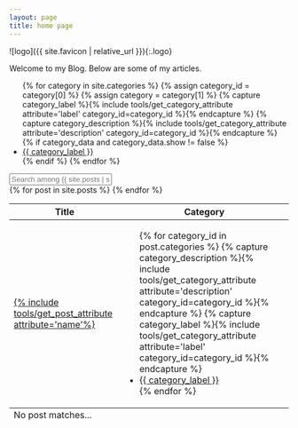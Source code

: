 ```yaml
---
layout: page
title: home page
---
```


![logo]({{ site.favicon | relative_url }}){:.logo}

Welcome to my Blog. Below are some of my articles.

<!--posts filter-->
<div id="search-wrapper">
    <ul id="category-list" class="category-list">
        {% for category in site.categories %}
          {% assign category_id = category[0] %}
          {% assign category = category[1] %}
          {% capture category_label %}{% include tools/get_category_attribute attribute='label' category_id=category_id %}{% endcapture %}
          {% capture category_description %}{% include tools/get_category_attribute attribute='description' category_id=category_id %}{% endcapture %}
          {% if category_data and category_data.show != false %}
            <li><a href="#+{{ category_label | downcase }}" 
            data-description="{{ category_description }}">
            {{ category_label }}</a></li>
          {% endif %}
        {% endfor %}
    </ul>
    <input id="post-search" type="text" placeholder="Search among {{ site.posts | size }} posts: <title> +<category> ..."/>
</div>

<!--posts shower-->
<div id="post-table-wrapper">
    <table id="post-table">
        <thead>
            <tr>
                <th>Title</th>
                <th>Category</th>
            </tr>
        </thead>
        <tbody>
            {% for post in site.posts %}
            <tr>
                <td><a href="{{ post.url | relative_url}}" class="post-name">{% include tools/get_post_attribute attribute='name'%}</a></td>
                <td>
                  <ul class="category-list">
                      {% for category_id in post.categories %}
                        {% capture category_description %}{% include tools/get_category_attribute attribute='description' category_id=category_id %}{% endcapture %}
                        {% capture category_label %}{% include tools/get_category_attribute attribute='label' category_id=category_id %}{% endcapture %}
                        <li><a href="#+{{ category_label | downcase }}" 
                        data-description="{{ category_description }}">{{ category_label }}</a></li>
                      {% endfor %}
                  </ul>
                </td>
            </tr>
            {% endfor %}
        </tbody>
        <tfoot>
            <tr><td id="search-message-no-result" colspan="2">No post matches...</td></tr>
        </tfoot>
    </table>
</div>

<!--posts filter js-->
<script>
  function filter(query) {
    var queryArray = query.toLowerCase().trim().split(/ *(\+|\*)/);
    var postPattern = queryArray[0];
    var categoryPatterns = [];
    var mode;
    queryArray.splice(1).forEach((item) => {
      switch(item) {
        case '+': mode = '+'; break;
        case '*': mode = '*'; break;
        default:
          switch (mode) {
              case '+': categoryPatterns.push(item);break;
              default:console.log('error');break;
          }
          mode = '';
          break;
      }
    });

    // filter rows
    var noResults = true;
    document.querySelectorAll('#post-table tbody tr').forEach(function (row) {
        var show = true;

        var postName = row.getElementsByClassName('post-name')[0].innerHTML.toLowerCase();
        if (postName.indexOf(postPattern) == -1) {
            show = false;
        }

        if (show) { 
            var categoryElems = Array.from(row.getElementsByClassName('category-list')[0].children);
            categoryPatterns.forEach((pattern) => {
                // skip empty filters
                if (!pattern) {
                    return;
                }
                // check against the pattern
                var match = false;
                categoryElems.forEach((item) => {
                    if (item.innerText.trim().toLowerCase().startsWith(pattern.trim().toLowerCase())) {
                        item.classList.add('match');
                        match = true;
                    } else {
                        item.classList.remove('match');
                    }
                });
                // pattern against
                if(!match) {
                  show = false;
                }
            });
        }

        if (show) {
            row.style.display = '';
            noResults = false;
        } else {
            row.style.display = 'none';
        }
    });

    // update the search message visibility
    var searchMessage = document.getElementById('search-message-no-result');
    searchMessage.style.display = noResults ? 'table-cell' : 'none';
  }

  function applyFilter() {
    // filter on load according to the URL
    var searchBox = document.getElementById('post-search');
    var query = decodeURIComponent(location.hash.slice(1).split('?')[0]);
    filter(query);
    if (query) {
        searchBox.value = query;
    }
  }

  function setup() {
    // handle user input
    var searchBox = document.getElementById('post-search');
    searchBox.addEventListener('input', function () {
        var query = searchBox.value;
        history.replaceState(null, null, encodeURI('#' + query));
        applyFilter();
    });

    // // handle shortcuts
    // addEventListener('keydown', function (event) {
    //     // focus search box on valid keydown
    //     if (event.key.toLowerCase().match(/^[+a-z]$/) &&
    //         !(event.ctrlKey || event.altKey || event.metaKey)) {
    //         searchBox.focus();
    //         searchBox.parentElement.scrollIntoView();
    //     }
    //     // clear filter on escape
    //     else if (event.key === 'Escape') {
    //         location.hash = searchBox.value = '';
    //         searchBox.focus();
    //         searchBox.parentElement.scrollIntoView();
    //     }
    // });

    // handle URL changes
    window.onhashchange = applyFilter;

    // trigger filter on page load
    applyFilter();
  }

 setup();
</script>
